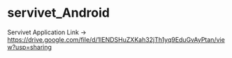 # servivet_Android

Servivet Application Link ->  https://drive.google.com/file/d/1lENDSHuZXKah32jTh1yq9EduGvAyPtan/view?usp=sharing
